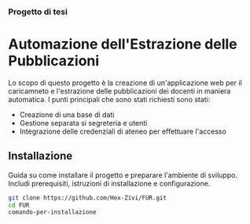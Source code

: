 ### Progetto di tesi
# Automazione dell'Estrazione delle Pubblicazioni

Lo scopo di questo progetto è la creazione di un'applicazione web per il caricamneto e l'estrazione delle pubblicazioni dei docenti in maniera automatica.
I punti principali che sono stati richiesti sono stati:
* Creazione di una base di dati
* Gestione separata si segreteria e utenti
* Integrazione delle credenziali di ateneo per effettuare l'accesso

## Installazione

Guida su come installare il progetto e preparare l'ambiente di sviluppo. Includi prerequisiti, istruzioni di installazione e configurazione.

```bash
git clone https://github.com/Hex-Zivi/FUR.git
cd FUR
comando-per-installazione
